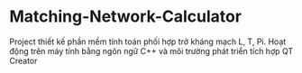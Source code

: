 # Matching-Network-Calculator
Project thiết kế phần mềm tính toán phối hợp trở kháng mạch L, T, Pi. Hoạt động trên máy tính bằng ngôn
ngữ C++ và môi trường phát triển tích hợp QT Creator
